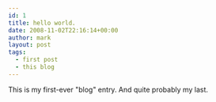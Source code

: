```yaml
---
id: 1
title: hello world.
date: 2008-11-02T22:16:14+00:00
author: mark
layout: post
tags:
  - first post
  - this blog
---
```

This is my first-ever "blog" entry. And quite probably my last.
